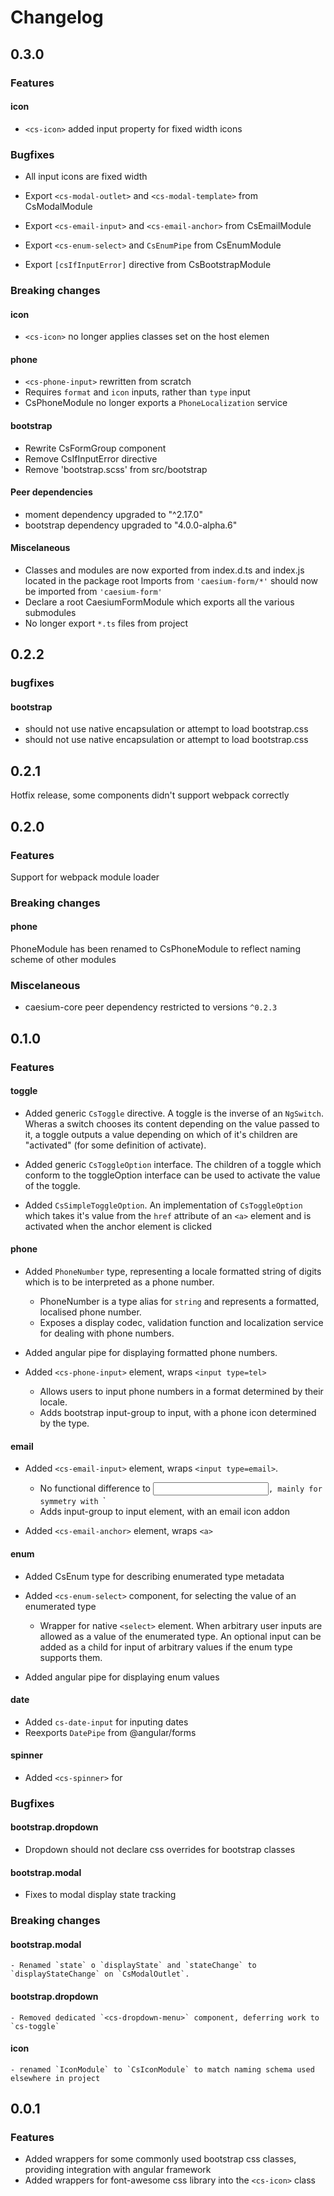 # Changelog

## 0.3.0

### Features

#### icon
- `<cs-icon>` added input property for fixed width icons

### Bugfixes
- All input icons are fixed width

- Export `<cs-modal-outlet>` and `<cs-modal-template>` from CsModalModule
- Export `<cs-email-input>` and `<cs-email-anchor>` from CsEmailModule
- Export `<cs-enum-select>` and `CsEnumPipe` from CsEnumModule
- Export `[csIfInputError]` directive from CsBootstrapModule

### Breaking changes

#### icon
- `<cs-icon>` no longer applies classes set on the host elemen

#### phone
- `<cs-phone-input>` rewritten from scratch
- Requires `format` and `icon` inputs, rather than `type` input
- CsPhoneModule no longer exports a `PhoneLocalization` service

#### bootstrap
- Rewrite CsFormGroup component
- Remove CsIfInputError directive
- Remove 'bootstrap.scss' from src/bootstrap

#### Peer dependencies
- moment dependency upgraded to "^2.17.0"
- bootstrap dependency upgraded to "4.0.0-alpha.6"


#### Miscelaneous
- Classes and modules are now exported from index.d.ts and index.js located in the package root
    Imports from `'caesium-form/*'` should now be imported from `'caesium-form'`
-  Declare a root CaesiumFormModule which exports all the various submodules
- No longer export `*.ts` files from project

## 0.2.2

### bugfixes
#### bootstrap
- <csmodal-outlet> should not use native encapsulation or attempt to load bootstrap.css
- <cs-form-group> should not use native encapsulation or attempt to load bootstrap.css


## 0.2.1

Hotfix release, some components didn't support webpack correctly

## 0.2.0

### Features

Support for webpack module loader

### Breaking changes

#### phone
PhoneModule has been renamed to CsPhoneModule to reflect naming scheme of other modules

### Miscelaneous
- caesium-core peer dependency restricted to versions `^0.2.3`



## 0.1.0
### Features

#### toggle

- Added generic `CsToggle` directive.
    A toggle is the inverse of an `NgSwitch`. Wheras a switch chooses its content depending on the value passed to it,
    a toggle outputs a value depending on which of it's children are "activated" (for some definition of activate).

- Added generic `CsToggleOption` interface.
    The children of a toggle which conform to the toggleOption interface can be used to activate the value of
    the toggle.

- Added `CsSimpleToggleOption`.
    An implementation of `CsToggleOption` which takes it's value from the `href` attribute of an `<a>` element and is
    activated when the anchor element is clicked


#### phone

- Added `PhoneNumber` type, representing a locale formatted string of digits which is to be interpreted as a phone number.
  - PhoneNumber is a type alias for `string` and represents a formatted, localised phone number.
  - Exposes a display codec, validation function and localization service for dealing with phone numbers.

- Added angular pipe for displaying formatted phone numbers.

- Added `<cs-phone-input>` element, wraps `<input type=tel>`
  - Allows users to input phone numbers in a format determined by their locale.
  - Adds bootstrap input-group to input, with a phone icon determined by the type.

#### email

- Added `<cs-email-input>` element, wraps `<input type=email>`.
  - No functional difference to <input type=tel>`, mainly for symmetry with `<cs-phone-input>`
  - Adds input-group to input element, with an email icon addon

- Added `<cs-email-anchor>` element, wraps `<a>`


#### enum

- Added CsEnum type for describing enumerated type metadata
- Added `<cs-enum-select>` component, for selecting the value of an enumerated type
  - Wrapper for native `<select>` element. When arbitrary user inputs are allowed as a value of the enumerated
    type. An optional input can be added as a child for input of arbitrary values if the enum type supports them.

- Added angular pipe for displaying enum values

#### date

- Added `cs-date-input` for inputing dates
- Reexports `DatePipe` from @angular/forms

#### spinner

- Added `<cs-spinner>` for


### Bugfixes

#### bootstrap.dropdown

- Dropdown should not declare css overrides for bootstrap classes

#### bootstrap.modal
- Fixes to modal display state tracking

### Breaking changes

#### bootstrap.modal
    - Renamed `state` o `displayState` and `stateChange` to `displayStateChange` on `CsModalOutlet`.

#### bootstrap.dropdown
    - Removed dedicated `<cs-dropdown-menu>` component, deferring work to `cs-toggle`

#### icon
    - renamed `IconModule` to `CsIconModule` to match naming schema used elsewhere in project

## 0.0.1

### Features
- Added wrappers for some commonly used bootstrap css classes, providing integration with angular framework
- Added wrappers for font-awesome css library into the `<cs-icon>` class


